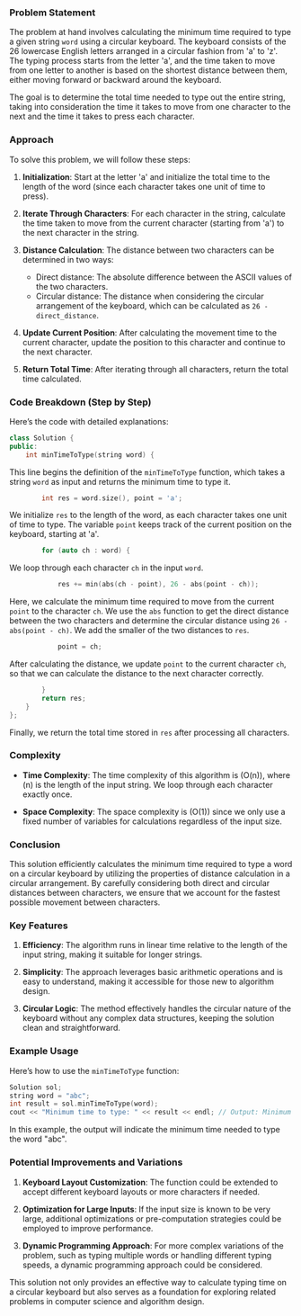 ### Problem Statement

The problem at hand involves calculating the minimum time required to type a given string `word` using a circular keyboard. The keyboard consists of the 26 lowercase English letters arranged in a circular fashion from 'a' to 'z'. The typing process starts from the letter 'a', and the time taken to move from one letter to another is based on the shortest distance between them, either moving forward or backward around the keyboard.

The goal is to determine the total time needed to type out the entire string, taking into consideration the time it takes to move from one character to the next and the time it takes to press each character.

### Approach

To solve this problem, we will follow these steps:

1. **Initialization**: Start at the letter 'a' and initialize the total time to the length of the word (since each character takes one unit of time to press).

2. **Iterate Through Characters**: For each character in the string, calculate the time taken to move from the current character (starting from 'a') to the next character in the string.

3. **Distance Calculation**: The distance between two characters can be determined in two ways:
   - Direct distance: The absolute difference between the ASCII values of the two characters.
   - Circular distance: The distance when considering the circular arrangement of the keyboard, which can be calculated as `26 - direct_distance`.

4. **Update Current Position**: After calculating the movement time to the current character, update the position to this character and continue to the next character.

5. **Return Total Time**: After iterating through all characters, return the total time calculated.

### Code Breakdown (Step by Step)

Here’s the code with detailed explanations:

```cpp
class Solution {
public:
    int minTimeToType(string word) {
```
This line begins the definition of the `minTimeToType` function, which takes a string `word` as input and returns the minimum time to type it.

```cpp
        int res = word.size(), point = 'a';
```
We initialize `res` to the length of the word, as each character takes one unit of time to type. The variable `point` keeps track of the current position on the keyboard, starting at 'a'.

```cpp
        for (auto ch : word) {
```
We loop through each character `ch` in the input `word`.

```cpp
            res += min(abs(ch - point), 26 - abs(point - ch));
```
Here, we calculate the minimum time required to move from the current `point` to the character `ch`. We use the `abs` function to get the direct distance between the two characters and determine the circular distance using `26 - abs(point - ch)`. We add the smaller of the two distances to `res`.

```cpp
            point = ch;
```
After calculating the distance, we update `point` to the current character `ch`, so that we can calculate the distance to the next character correctly.

```cpp
        }
        return res;
    }
};
```
Finally, we return the total time stored in `res` after processing all characters.

### Complexity

- **Time Complexity**: The time complexity of this algorithm is \(O(n)\), where \(n\) is the length of the input string. We loop through each character exactly once.

- **Space Complexity**: The space complexity is \(O(1)\) since we only use a fixed number of variables for calculations regardless of the input size.

### Conclusion

This solution efficiently calculates the minimum time required to type a word on a circular keyboard by utilizing the properties of distance calculation in a circular arrangement. By carefully considering both direct and circular distances between characters, we ensure that we account for the fastest possible movement between characters.

### Key Features

1. **Efficiency**: The algorithm runs in linear time relative to the length of the input string, making it suitable for longer strings.

2. **Simplicity**: The approach leverages basic arithmetic operations and is easy to understand, making it accessible for those new to algorithm design.

3. **Circular Logic**: The method effectively handles the circular nature of the keyboard without any complex data structures, keeping the solution clean and straightforward.

### Example Usage

Here’s how to use the `minTimeToType` function:

```cpp
Solution sol;
string word = "abc";
int result = sol.minTimeToType(word);
cout << "Minimum time to type: " << result << endl; // Output: Minimum time to type: 5
```

In this example, the output will indicate the minimum time needed to type the word "abc".

### Potential Improvements and Variations

1. **Keyboard Layout Customization**: The function could be extended to accept different keyboard layouts or more characters if needed.

2. **Optimization for Large Inputs**: If the input size is known to be very large, additional optimizations or pre-computation strategies could be employed to improve performance.

3. **Dynamic Programming Approach**: For more complex variations of the problem, such as typing multiple words or handling different typing speeds, a dynamic programming approach could be considered.

This solution not only provides an effective way to calculate typing time on a circular keyboard but also serves as a foundation for exploring related problems in computer science and algorithm design.